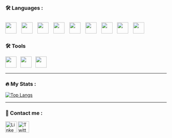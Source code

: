 ### :hammer_and_wrench: Languages :
 
  <a href="https://www.w3schools.com/css/default.asp" ><img src="https://img.shields.io/badge/css3%20-%23050f2c.svg?&style=for-the-badge&logo=css3&logoColor=blue"  height="35" width="auto"></a>  &nbsp;
  <a href="https://sass-lang.com/" ><img src="https://img.shields.io/badge/sass%20-%23050f2c.svg?&style=for-the-badge&logo=sass&logoColor=purple"  height="35" width="auto"></a>  &nbsp;
  <a href="https://getbootstrap.com/" ><img src="https://img.shields.io/badge/bootstrap%20-%23050f2c.svg?&style=for-the-badge&logo=bootstrap&logoColor=blue"  height="35" width="auto"></a>  &nbsp;
  <a href="https://www.w3schools.com/bootstrap5/index.php" ><img src="https://img.shields.io/badge/html%20-%23050f2c.svg?&style=for-the-badge&logo=html5&logoColor=orange"  height="35" width="auto"></a>  &nbsp;
  <a href="https://www.w3schools.com/js/default.asp" ><img src="https://img.shields.io/badge/javascript%20-%23050f2c.svg?&style=for-the-badge&logo=javascript&logoColor=yellow"  height="35" width="auto"></a>  &nbsp;
  <a href="https://jquery.com/" ><img src="https://img.shields.io/badge/jquery%20-%23050f2c.svg?&style=for-the-badge&logo=jquery&logoColor=aqua"  height="35" width="auto"></a>  &nbsp;
  <a href="https://reactjs.org/" ><img src="https://img.shields.io/badge/reactjs%20-%23050f2c.svg?&style=for-the-badge&logo=react&logoColor=aqua"  height="35" width="auto"></a>  &nbsp;
  <a href="https://www.python.org/" ><img src="https://img.shields.io/badge/python%20-%23050f2c.svg?&style=for-the-badge&logo=python&logoColor=yellow"  height="35" width="auto"></a>  &nbsp;
  <a href="https://www.mysql.com/" ><img src="https://img.shields.io/badge/mysql%20-%23050f2c.svg?&style=for-the-badge&logo=mysql&logoColor=silver"  height="35" width="auto"></a>  &nbsp;
---

### :hammer_and_wrench: Tools
  <a href="https://training.github.com/downloads/id/github-git-cheat-sheet/" ><img src="https://img.shields.io/badge/git%20-%23050f2c.svg?&style=for-the-badge&logo=git&logoColor=rainbow"  height="35" width="auto"></a>  &nbsp;
  <a href="https://www.linux.org/" ><img src="https://img.shields.io/badge/linux cli%20-%23050f2c.svg?&style=for-the-badge&logo=linux&logoColor=gray"  height="35" width="auto"></a>  &nbsp;
  <a href="https://code.visualstudio.com/" ><img src="https://img.shields.io/badge/vsCode%20-%23050f2c.svg?&style=for-the-badge&logo=visualstudiocode&logoColor=blue"  height="35" width="auto"></a>  &nbsp;
  
---

### :fire: My Stats :
[![Top Langs](https://github-readme-stats.vercel.app/api/top-langs/?username=khairulhabibie&layout=compact&theme=vision-friendly-dark)](https://github.com/anuraghazra/github-readme-stats)

---

### 📲 Contact me :

<p>
  <a href="https://www.linkedin.com/in/khairulhabibie">
  <img alt="LinkedIn" src="https://img.shields.io/badge/linkedin%20-%23050f2c.svg?&style=for-the-badge&logo=linkedin&logoColor=blue"  height="35" width="auto"></a>
  <a href="https://twitter.com/khekhairul">
  <img alt="Twitter" src="https://img.shields.io/badge/twitter%20-%23050f2c.svg?&style=for-the-badge&logo=twitter&logoColor=blue"  height="35" width="auto"></a>
</p>
